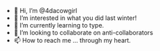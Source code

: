 - 👋 Hi, I’m @4dacowgirl
- 👀 I’m interested in what you did last winter!
- 🌱 I’m currently learning to type.
- 💞️ I’m looking to collaborate on anti-collaborators
- 📫 How to reach me ... through my heart.

<!---
4dacowgirl/4dacowgirl is a ✨ special ✨ repository because its `README.md` (this file) appears on your GitHub profile.
You can click the Preview link to take a look at your changes.
--->
